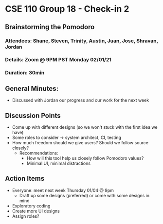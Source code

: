 # CSE 110 Group 18 - Check-in 2

## Brainstorming the Pomodoro
### Attendees: Shane, Steven, Trinity, Austin, Juan, Jose, Shravan, Jordan
### Details: Zoom @ 9PM PST Monday 02/01/21
### Duration: 30min

## General Minutes:
* Discussed with Jordan our progress and our work for the next week

## Discussion Points
* Come up with different designs (so we won't stuck with the first idea we have)
* Some roles to consider -> system architect, CI, testing
* How much freedom should we give users? Should we follow source closely?
  * Recommendations:
    * How will this tool help us closely follow Pomodoro values?
    * Minimal UI, minimal distractions

## Action Items
* Everyone: meet next week Thursday 01/04 @ 9pm
  * Draft up some designs (preferred) or come with some designs in mind 
* Exploratory coding
* Create more UI designs
* Assign roles?
